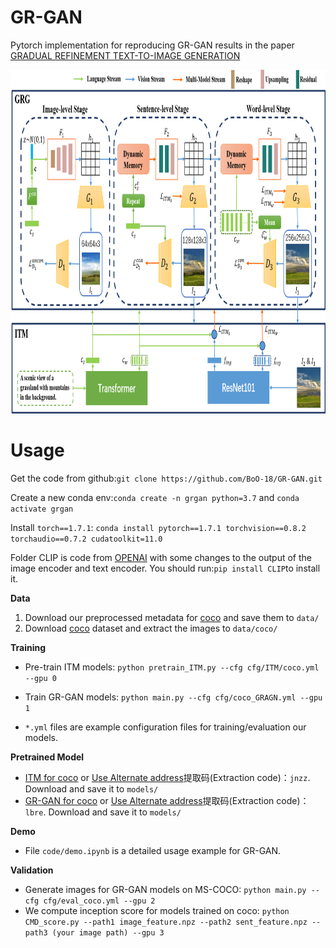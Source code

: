 # GR-GAN

Pytorch implementation for reproducing GR-GAN results in the paper [GRADUAL REFINEMENT TEXT-TO-IMAGE GENERATION](https://arxiv.org/abs/2205.11273)

<img src="GAN_Model_V4.png" width="900px" height="550px"/>

# Usage
Get the code from github:`git clone https://github.com/BoO-18/GR-GAN.git`

Create a new conda env:`conda create -n grgan python=3.7` and `conda activate grgan`

Install `torch==1.7.1`: `conda install pytorch==1.7.1 torchvision==0.8.2 torchaudio==0.7.2 cudatoolkit=11.0`

Folder CLIP is code from [OPENAI](https://github.com/openai/CLIP) with some changes to the output of the image encoder and text encoder. You should run:`pip install CLIP`to install it. 

**Data**

1. Download our preprocessed metadata for [coco](https://drive.google.com/open?id=1rSnbIGNDGZeHlsUlLdahj0RJ9oo6lgH9) and save them to `data/`
2. Download [coco](http://cocodataset.org/#download) dataset and extract the images to `data/coco/`

**Training**
- Pre-train ITM models: `python pretrain_ITM.py --cfg cfg/ITM/coco.yml --gpu 0`
 
- Train GR-GAN models: `python main.py --cfg cfg/coco_GRAGN.yml --gpu 1`

- `*.yml` files are example configuration files for training/evaluation our models.

**Pretrained Model**
- [ITM for coco](https://drive.google.com/drive/folders/1j1RIy3BRI-pfAP4qaSn4ugnFXLymEg_Q?usp=sharing) or [Use Alternate address](https://pan.baidu.com/s/12MiPrA1NMteUAPzXq-XZFg?pwd=jnzz)提取码(Extraction code)：`jnzz`. Download and save it to `models/`
- [GR-GAN for coco](https://drive.google.com/drive/folders/1VYZREC7gQbNIabr0L2rxoh5Jv2Vdy2Ah?usp=sharing) or [Use Alternate address](https://pan.baidu.com/s/1pqtzFcgxcX6rl5tpCAkXjg?pwd=lbre)提取码(Extraction code)：`lbre`. Download and save it to `models/`

**Demo**
- File `code/demo.ipynb` is a detailed usage example for GR-GAN.

**Validation**
- Generate images for GR-GAN models on MS-COCO: `python main.py --cfg cfg/eval_coco.yml --gpu 2`
- We compute inception score for models trained on coco: `python CMD_score.py --path1 image_feature.npz --path2 sent_feature.npz --path3 (your image path) --gpu 3`

